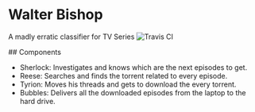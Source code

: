 # Walter Bishop

A madly erratic classifier for TV Series
![Travis CI](https://travis-ci.org/albertbellonch/walter_bishop.svg?branch=master)

## Components

* Sherlock: Investigates and knows which are the next episodes to get.
* Reese: Searches and finds the torrent related to every episode.
* Tyrion: Moves his threads and gets to download the every torrent.
* Bubbles: Delivers all the downloaded episodes from the laptop to the hard drive.
